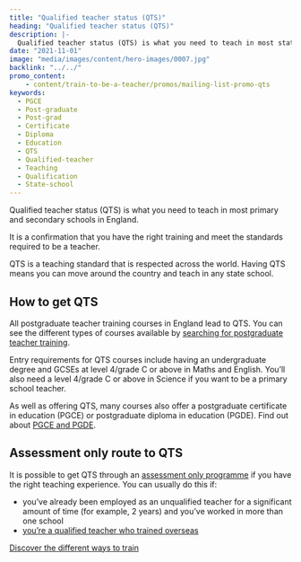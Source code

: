 ```yaml
---
title: "Qualified teacher status (QTS)"
heading: "Qualified teacher status (QTS)"
description: |-
  Qualified teacher status (QTS) is what you need to teach in most state schools in England. Find out how to get QTS and the different routes available.
date: "2021-11-01"
image: "media/images/content/hero-images/0007.jpg"
backlink: "../../"
promo_content:
    - content/train-to-be-a-teacher/promos/mailing-list-promo-qts
keywords:
  - PGCE
  - Post-graduate
  - Post-grad
  - Certificate
  - Diploma
  - Education
  - QTS
  - Qualified-teacher
  - Teaching
  - Qualification
  - State-school
---
```


Qualified teacher status (QTS) is what you need to teach in most primary and secondary schools in England.

It is a confirmation that you have the right training and meet the standards required to be a teacher.

QTS is a teaching standard that is respected across the world. Having QTS means you can move around the country and teach in any state school.

## How to get QTS

All postgraduate teacher training courses in England lead to QTS. You can see the different types of courses available by [searching for postgraduate teacher training](https://www.gov.uk/find-postgraduate-teacher-training-courses).

Entry requirements for QTS courses include having an undergraduate degree and GCSEs at level 4/grade C or above in Maths and English. You’ll also need a level 4/grade C or above
in Science if you want to be a primary school teacher.

As well as offering QTS, many courses also offer a postgraduate certificate in education (PGCE) or postgraduate diploma in education (PGDE). Find out about [PGCE and PGDE](/what-is-a-pgce).

## Assessment only route to QTS

It is possible to get QTS through an [assessment only programme](/assessment-only-providers) if you have the right teaching experience. You can usually do this if:

* you’ve already been employed as an unqualified teacher for a significant amount of time (for example, 2 years) and you’ve worked in more than one school
* [you’re a qualified teacher who trained overseas](https://www.gov.uk/government/publications/apply-for-qualified-teacher-status-qts-if-you-teach-outside-the-uk)

<a href="/train-to-be-a-teacher" class="button">Discover the different ways to train</a>
